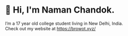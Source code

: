 # 👋 Hi, I'm Naman Chandok.
I’m a 17 year old college student living in New Delhi, India. 
<br />
Check out my website at https://browot.xyz/
